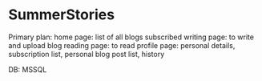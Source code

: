 # SummerStories
Primary plan:
home page: list of all blogs subscribed
writing page: to write and upload blog
reading page: to read
profile page: personal details, subscription list, personal blog post list, history

DB: MSSQL
